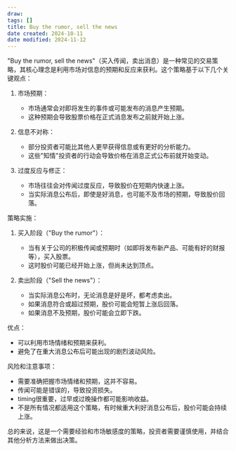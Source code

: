 ```yaml
---
draw:
tags: []
title: Buy the rumor, sell the news
date created: 2024-10-11
date modified: 2024-11-12
---
```


"Buy the rumor, sell the news"（买入传闻，卖出消息）是一种常见的交易策略，其核心理念是利用市场对信息的预期和反应来获利。这个策略基于以下几个关键观点：

1. 市场预期：
   - 市场通常会对即将发生的事件或可能发布的消息产生预期。
   - 这种预期会导致股票价格在正式消息发布之前就开始上涨。

2. 信息不对称：
   - 部分投资者可能比其他人更早获得信息或有更好的分析能力。
   - 这些"知情"投资者的行动会导致价格在消息正式公布前就开始变动。

3. 过度反应与修正：
   - 市场往往会对传闻过度反应，导致股价在短期内快速上涨。
   - 当实际消息公布后，即使是好消息，也可能不及市场的预期，导致股价回落。

策略实施：

1. 买入阶段（"Buy the rumor"）：
   - 当有关于公司的积极传闻或预期时（如即将发布新产品、可能有好的财报等），买入股票。
   - 这时股价可能已经开始上涨，但尚未达到顶点。

2. 卖出阶段（"Sell the news"）：
   - 当实际消息公布时，无论消息是好是坏，都考虑卖出。
   - 如果消息符合或超过预期，股价可能会短暂上涨后回落。
   - 如果消息不及预期，股价可能会立即下跌。

优点：

- 可以利用市场情绪和预期来获利。
- 避免了在重大消息公布后可能出现的剧烈波动风险。

风险和注意事项：

- 需要准确把握市场情绪和预期，这并不容易。
- 传闻可能是错误的，导致投资损失。
- timing很重要，过早或过晚操作都可能影响收益。
- 不是所有情况都适用这个策略，有时候重大利好消息公布后，股价可能会持续上涨。

总的来说，这是一个需要经验和市场敏感度的策略，投资者需要谨慎使用，并结合其他分析方法来做出决策。
